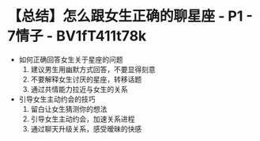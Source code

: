 # 【总结】怎么跟女生正确的聊星座 - P1 - 7情子 - BV1fT411t78k

-   如何正确回答女生关于星座的问题
    1.  建议男生用幽默方式回答，不要显得刻意
    2.  不要解释女生讨厌的星座，转移话题
    3.  通过共情能力拉近与女生的关系
-   引导女生主动约会的技巧
    1.  留白让女生猜测你的想法
    2.  引导女生主动约会，加速关系进程
    3.  通过聊天升级关系，感受暧昧的快感
